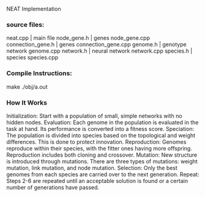 NEAT Implementation 


### source files:
neat.cpp                | main file
node_gene.h             | genes
node_gene.cpp
connection_gene.h       | genes
connection_gene.cpp
genome.h                | genotype network
genome.cpp
network.h               | neural network
network.cpp
species.h               | species 
species.cpp


### Compile Instructions:
make
./obj/a.out


### How It Works
Initialization: 
Start with a population of small, simple networks with no hidden nodes.
Evaluation: 
Each genome in the population is evaluated in the task at hand. Its performance is converted into a fitness score.
Speciation: 
The population is divided into species based on the topological and weight differences. This is done to protect innovation.
Reproduction: 
Genomes reproduce within their species, with the fitter ones having more offspring. Reproduction includes both cloning and crossover.
Mutation: 
New structure is introduced through mutations. There are three types of mutations: weight mutation, link mutation, and node mutation.
Selection: 
Only the best genomes from each species are carried over to the next generation.
Repeat: 
Steps 2-6 are repeated until an acceptable solution is found or a certain number of generations have passed.
